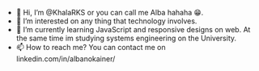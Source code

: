 - 👋 Hi, I’m @KhalaRKS or you can call me Alba hahaha 😁.
- 👀 I’m interested on any thing that technology involves.
- 🌱 I’m currently learning JavaScript and responsive designs on web. At the same time im studying 
      systems engineering on the University.
- 📫 How to reach me? You can contact me on linkedin.com/in/albanokainer/

<!---
KhalaRKS/KhalaRKS is a ✨ special ✨ repository because its `README.md` (this file) appears on your GitHub profile.
You can click the Preview link to take a look at your changes.
--->
